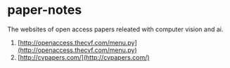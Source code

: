 # paper-notes

The websites of open access papers releated with computer vision and ai.

1. [http://openaccess.thecvf.com/menu.py](http://openaccess.thecvf.com/menu.py)
2. [http://cvpapers.com/](http://cvpapers.com/)
